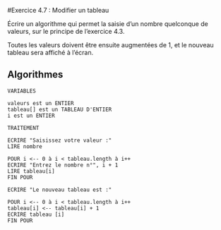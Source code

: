 #Exercice 4.7 : Modifier un tableau

Écrire un algorithme qui permet la saisie d’un nombre quelconque de valeurs, sur le principe de l’exercice 4.3.

Toutes les valeurs doivent être ensuite augmentées de 1, et le nouveau tableau sera affiché à l’écran.

## Algorithmes

```
VARIABLES

valeurs est un ENTIER
tableau[] est un TABLEAU D'ENTIER
i est un ENTIER

TRAITEMENT

ECRIRE "Saisissez votre valeur :"
LIRE nombre

POUR i <-- 0 à i < tableau.length à i++
ECRIRE "Entrez le nombre n°", i + 1
LIRE tableau[i]
FIN POUR

ECRIRE "Le nouveau tableau est :"

POUR i <-- 0 à i < tableau.length à i++
tableau[i] <-- tableau[i] + 1
ECRIRE tableau [i]
FIN POUR

```